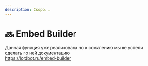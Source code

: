 ```yaml
---
description: Скоро...
---
```


# 🔜 Embed Builder

Данная функция уже реализована но к сожалению мы не успели сделать по ней документацию\
https://lordbot.ru/embed-builder
